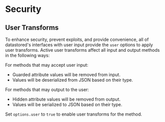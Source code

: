 # Security

## User Transforms

To enhance security, prevent exploits, and provide convenience, all of datastored's interfaces with user input provide the `user` options to apply user transforms. Active user transforms affect all input and output methods in the following ways:

For methods that may accept user input:
  - Guarded attribute values will be removed from input.
  - Values will be deserialized from JSON based on their type.

For methods that may output to the user:
  - Hidden attribute values will be removed from output.
  - Values will be serialized to JSON based on their type.

Set `options.user` to `true` to enable user transforms for the method.
